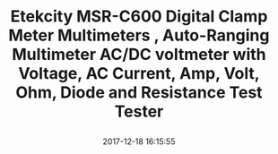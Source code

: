 ---
title: > #shorten me
  Etekcity MSR-C600 Digital Clamp Meter Multimeters , Auto-Ranging Multimeter AC/DC voltmeter with Voltage, AC Current, Amp, Volt, Ohm, Diode and Resistance Test Tester
name: >
  Etekcity MSR-C600 Digital Clamp Meter Multimeters , Auto-Ranging Multimeter AC/DC voltmeter with Voltage, AC Current, Amp, Volt, Ohm, Diode and Resistance Test Tester
date: "2017-12-18 16:15:55"
buy_now: "https://www.amazon.com/Etekcity-Multimeters-Auto-Ranging-Multimeter-Resistance/dp/B00NWGZ4XC?SubscriptionId=AKIAIA5RBQIWQVTCUEUQ&tag=coldcutdeals-20&linkCode=xm2&camp=2025&creative=165953&creativeASIN=B00NWGZ4XC"
description_markdown: >-

  - Autoranging clamp multimeter with AC current, AC/DC voltage, resistance, diode and continuity test

  - Jaw opening measures AC current in a conductor up to 26mm without interrupting the circuit

  - Features Data Hold, Max Reading and an easy-to-read large LCD

  - Comes with a handy carrying pouch - Perfect for use while on the go

  - Automatically enters sleep mode after 15 minutes of inactivity for energy conservation; 1-Year Warranty


tweet_id_str: "942790537463189504"
price: "$58.65"
list_price: "$78.99"
deal_price: "$21.99"
you_save: "$36.66 (63%)"
asin: "B00NWGZ4XC"
image: "https://images-na.ssl-images-amazon.com/images/I/41g8sB3JnlL.jpg"
---
